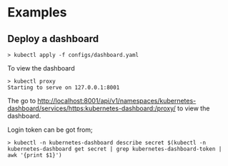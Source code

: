 # Examples

## Deploy a dashboard

    > kubectl apply -f configs/dashboard.yaml

To view the dashboard

    > kubectl proxy
    Starting to serve on 127.0.0.1:8001

The go to [http://localhost:8001/api/v1/namespaces/kubernetes-dashboard/services/https:kubernetes-dashboard:/proxy/](http://localhost:8001/api/v1/namespaces/kubernetes-dashboard/services/https:kubernetes-dashboard:/proxy/) to view the dashboard.

Login token can be got from;

    > kubectl -n kubernetes-dashboard describe secret $(kubectl -n kubernetes-dashboard get secret | grep kubernetes-dashboard-token |  awk '{print $1}')

